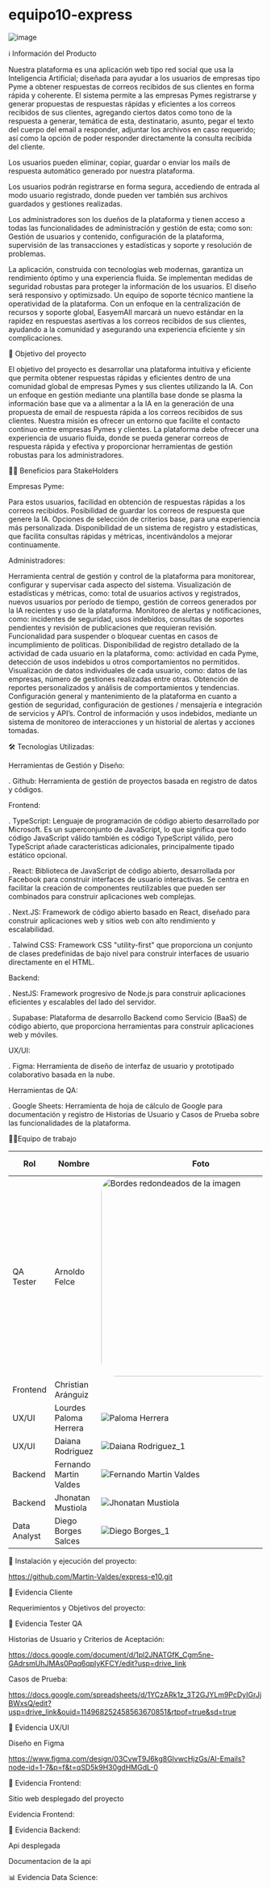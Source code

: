 # equipo10-express

![image](https://github.com/user-attachments/assets/8e17c644-bf5b-43ae-9e0b-fdc5778e9451)




ℹ️ Información del Producto

Nuestra plataforma es una aplicación web tipo red social que usa la Inteligencia Artificial; diseñada para ayudar a los usuarios de empresas tipo Pyme a obtener respuestas de correos recibidos de sus clientes en forma rápida y coherente. El sistema permite a las empresas Pymes registrarse y generar propuestas de respuestas rápidas y eficientes a los correos recibidos de sus clientes, agregando ciertos datos como tono de la respuesta a generar, temática de esta, destinatario, asunto, pegar el texto del cuerpo del email a responder, adjuntar los archivos en caso requerido; así como la opción de poder responder directamente la consulta recibida del cliente.

Los usuarios pueden eliminar, copiar, guardar o enviar los mails de respuesta automático generado por nuestra plataforma.

Los usuarios podrán registrarse en forma segura, accediendo de entrada al modo usuario registrado, donde pueden ver también sus archivos guardados y gestiones realizadas.

Los administradores son los dueños de la plataforma y tienen acceso a todas las funcionalidades de administración y gestión de esta; como son: Gestión de usuarios y contenido, configuración de la plataforma, supervisión de las transacciones y estadísticas y soporte y resolución de problemas.

La aplicación, construida con tecnologías web modernas, garantiza un rendimiento óptimo y una experiencia fluida. Se implementan medidas de seguridad robustas para proteger la información de los usuarios. El diseño será responsivo y optimizsado. Un equipo de soporte técnico mantiene la operatividad de la plataforma. Con un enfoque en la centralización de recursos y soporte global, EasyemAIl marcará un nuevo estándar en la rapidez en respuestas asertivas a los correos recibidos de sus clientes, ayudando a la comunidad y asegurando una experiencia eficiente y sin complicaciones.

🎯 Objetivo del proyecto

El objetivo del proyecto es desarrollar una plataforma intuitiva y eficiente que permita obtener respuestas rápidas y eficientes dentro de una comunidad global de empresas Pymes y sus clientes utilizando la IA. Con un enfoque en gestión mediante una plantilla base donde se plasma la información base que va a alimentar a la IA en la generación de una propuesta de email de respuesta rápida a los correos recibidos de sus clientes. Nuestra misión es ofrecer un entorno que facilite el contacto continuo entre empresas Pymes y clientes. La plataforma debe ofrecer una experiencia de usuario fluida, donde se pueda generar correos de respuesta rápida y efectiva y proporcionar herramientas de gestión robustas para los administradores.

🤝🏻 Beneficios para StakeHolders

Empresas Pyme:

Para estos usuarios, facilidad en obtención de respuestas rápidas a los correos recibidos.
Posibilidad de guardar los correos de respuesta que genere la IA.
Opciones de selección de criterios base, para una experiencia más personalizada.
Disponibilidad de un sistema de registro y estadísticas, que facilita consultas rápidas y métricas, incentivándolos a mejorar continuamente.

Administradores:

Herramienta central de gestión y control de la plataforma para monitorear, configurar y supervisar cada aspecto del sistema.
Visualización de estadísticas y métricas, como: total de usuarios activos y registrados, nuevos usuarios por período de tiempo, gestión de correos generados por la IA recientes y uso de la plataforma.
Monitoreo de alertas y notificaciones, como: incidentes de seguridad, usos indebidos, consultas de soportes pendientes y revisión de publicaciones que requieran revisión.
Funcionalidad para suspender o bloquear cuentas en casos de incumplimiento de políticas.
Disponibilidad de registro detallado de la actividad de cada usuario en la plataforma, como: actividad en cada Pyme, detección de usos indebidos u otros comportamientos no permitidos.
Visualización de datos individuales de cada usuario, como: datos de las empresas, número de gestiones realizadas entre otras.
Obtención de reportes personalizados y análisis de comportamientos y tendencias.
Configuración general y mantenimiento de la plataforma en cuanto a gestión de seguridad, configuración de gestiones / mensajería e integración de servicios y API’s.
Control de información y usos indebidos, mediante un sistema de monitoreo de interacciones y un historial de alertas y acciones tomadas.

🛠️ Tecnologías Utilizadas:

Herramientas de Gestión y Diseño:

. Github: Herramienta de gestión de proyectos basada en registro de datos y códigos.

Frontend:

. TypeScript: Lenguaje de programación de código abierto desarrollado por Microsoft. Es un superconjunto de JavaScript, lo que significa que todo código JavaScript válido también es código TypeScript válido, pero TypeScript añade características adicionales, principalmente tipado estático opcional.

. React: Biblioteca de JavaScript de código abierto, desarrollada por Facebook para construir interfaces de usuario interactivas. Se centra en facilitar la creación de componentes reutilizables que pueden ser combinados para construir aplicaciones web complejas. 

. Next.JS: Framework de código abierto basado en React, diseñado para construir aplicaciones web y sitios web con alto rendimiento y escalabilidad.

. Talwind CSS: Framework CSS "utility-first" que proporciona un conjunto de clases predefinidas de bajo nivel para construir interfaces de usuario directamente en el HTML.

Backend:

. NestJS: Framework progresivo de Node.js para construir aplicaciones eficientes y escalables del lado del servidor.

. Supabase: Plataforma de desarrollo Backend como Servicio (BaaS) de código abierto, que proporciona herramientas para construir aplicaciones web y móviles.

UX/UI:

. Figma: Herramienta de diseño de interfaz de usuario y prototipado colaborativo basada en la nube.

Herramientas de QA:

. Google Sheets: Herramienta de hoja de cálculo de Google para documentación y registro de Historias de Usuario y Casos de Prueba sobre las funcionalidades de la plataforma.

💪🏻Equipo de trabajo

| Rol       | Nombre        | Foto                                                                                                                                                                           | Perfil de LinkedIn                                                                       | Perfil de GitHub                                 |
| --------- | ------------- | ------------------------------------------------------------------------------------------------------------------------------------------------------------------------------ | ---------------------------------------------------------------------------------------- | ------------------------------------------------ |
| QA Tester | Arnoldo Felce | <img src="https://github.com/user-attachments/assets/189f0c8b-86d6-4664-954d-3d208fd556fe" alt="Bordes redondeados de la imagen"  style="border-radius: 30px; width: 395px ;"> | [LinkedIn Arnoldo](https://www.linkedin.com/in/arnoldo-felce-rondón) | [GitHub Arnoldo](https://github.com/afelce) |
| Frontend | Christian Aránguiz |  | 	[LinkedIn Christian]	| [GitHub Christian]
| UX/UI | Lourdes Paloma Herrera | ![Paloma Herrera](https://github.com/user-attachments/assets/4308d748-7946-476e-9c20-feca3cf9b667) | [LinkedIn Paloma](https://www.linkedin.com/in/lourdes-paloma-herrera-4a44021a2)	| [GitHub Paloma](https://github.com/PalomaHerrera)
| UX/UI | Daiana Rodriguez | ![Daiana Rodriguez_1](https://github.com/user-attachments/assets/9b253c32-d858-4e62-9809-7161acae9eb1) | [LinkedIn Daiana](https://www.linkedin.com/in/daiana-rodr%C3%ADguez-377590167?utm_source=share&utm_campaign=share_via&utm_content=profile&utm_medium=android_app)	| [GitHub Daiana](https://github.com/daianar567)
| Backend	| Fernando Martin Valdes	| ![Fernando Martin Valdes](https://github.com/user-attachments/assets/371c5ee0-9a48-4a1e-ab25-1872be1da359) | [LinkedIn Fernando](https://www.linkedin.com/in/fernandomartinvaldes?utm_source=share&utm_campaign=share_via&utm_content=profile&utm_medium=android_app)	| [GitHub Fernando](https://github.com/Martin-Valdes)
| Backend	| Jhonatan Mustiola	| ![Jhonatan Mustiola](https://github.com/user-attachments/assets/7445f73e-b424-40bd-b514-14e774934988) | [LinkedIn Jonathan](https://www.linkedin.com/in/jhonatan-mustiola)	| [GitHub Jonathan](https://www.github.com/jmustiola)
| Data Analyst | Diego Borges Salces | ![Diego Borges_1](https://github.com/user-attachments/assets/56b008ee-aa16-406d-b8a8-56e25311f0d7) | [LinkedIn Diego](https://www.linkedin.com/in/diego-silvestre-borges-salces) | [Github Diego](https://github.com/Atlaros)

🐞 Instalación y ejecución del proyecto:


https://github.com/Martin-Valdes/express-e10.git

🐞 Evidencia Cliente


Requerimientos y Objetivos del proyecto:



🐞 Evidencia Tester QA


Historias de Usuario y Criterios de Aceptación:

https://docs.google.com/document/d/1pl2JNATGfK_Cgm5ne-GAdrsmUhJMAs0Pqq6qpIyKFCY/edit?usp=drive_link

Casos de Prueba:

https://docs.google.com/spreadsheets/d/1YCzARk1z_3T2GJYLm9PcDyIGrJjBWxsQ/edit?usp=drive_link&ouid=114968252458563670851&rtpof=true&sd=true

🎨 Evidencia UX/UI

Diseño en Figma

https://www.figma.com/design/03CvwT9J6kg8GlvwcHjzGs/AI-Emails?node-id=1-7&p=f&t=qSD5k9H30gdHMGdL-0

🐞 Evidencia Frontend:


Sitio web desplegado del proyecto



Evidencia Frontend:


🐞 Evidencia Backend:

Api desplegada


Documentacion de la api


📊 Evidencia Data Science:
